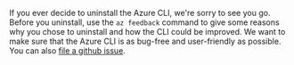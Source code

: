 If you ever decide to uninstall the Azure CLI, we're sorry to see you go. Before you uninstall, use the `az feedback` command to give
some reasons why you chose to uninstall and how the CLI could be improved. We want to make sure that the Azure
CLI is as bug-free and user-friendly as possible. You can also [file a github issue](https://github.com/Azure/azure-cli/issues).